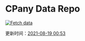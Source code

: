 # CPany Data Repo

[![Fetch data](https://github.com/yjl9903/CPany/actions/workflows/fetch.yml/badge.svg)](https://github.com/yjl9903/CPany/actions/workflows/fetch.yml)

<!-- START_SECTION: update_time -->
更新时间：[2021-08-19 00:53](https://www.timeanddate.com/worldclock/fixedtime.html?msg=Fetch+data&iso=20210819T005354&p1=237)
<!-- END_SECTION: update_time -->
